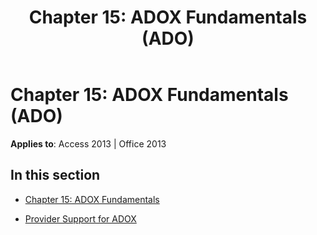 ﻿---
title: 'Chapter 15: ADOX Fundamentals (ADO)'
TOCTitle: 'Chapter 15: ADOX Fundamentals'
ms:assetid: 3e0f467c-f8c8-4cb7-be5c-6e3b7878b5b3
ms:mtpsurl: https://msdn.microsoft.com/library/JJ249168(v=office.15)
ms:contentKeyID: 48544364
ms.date: 09/18/2015
mtps_version: v=office.15
---

# Chapter 15: ADOX Fundamentals (ADO)


**Applies to**: Access 2013 | Office 2013

## In this section

  - [Chapter 15: ADOX Fundamentals](chapter-15-adox-fundamentals.md)

  - [Provider Support for ADOX](provider-support-for-adox.md)

